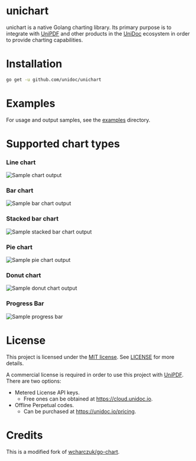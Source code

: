 unichart
========

unichart is a native Golang charting library. Its primary purpose is to
integrate with [UniPDF](https://github.com/unidoc/unipdf) and other products
in the [UniDoc](https://unidoc.io/) ecosystem in order to provide charting
capabilities.

# Installation

```bash
go get -u github.com/unidoc/unichart
```

# Examples

For usage and output samples, see the [examples](examples) directory.

# Supported chart types

### Line chart

![Sample chart output](examples/request_timing/preview.png)

### Bar chart

![Sample bar chart output](examples/bar_chart/preview.png)

### Stacked bar chart

![Sample stacked bar chart output](examples/stacked_bar/preview.png)

### Pie chart

![Sample pie chart output](examples/pie_chart/preview.png)

### Donut chart

![Sample donut chart output](examples/donut_chart/preview.png)

### Progress Bar

![Sample progress bar](examples/progress_bar/preview.png)

# License

This project is licensed under the [MIT license](https://opensource.org/licenses/MIT).
See [LICENSE](LICENSE) for more details.

A commercial license is required in order to use this project with [UniPDF](https://github.com/unidoc/unipdf).
There are two options:

- Metered License API keys.
  - Free ones can be obtained at https://cloud.unidoc.io.
- Offline Perpetual codes.
  - Can be purchased at https://unidoc.io/pricing.

# Credits

This is a modified fork of [wcharczuk/go-chart](https://github.com/wcharczuk/go-chart).
